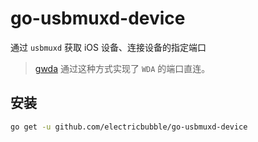 # go-usbmuxd-device

通过 `usbmuxd` 获取 iOS 设备、连接设备的指定端口
> [gwda](https://github.com/electricbubble/gwda) 通过这种方式实现了 `WDA` 的端口直连。

## 安装

```bash
go get -u github.com/electricbubble/go-usbmuxd-device
```
